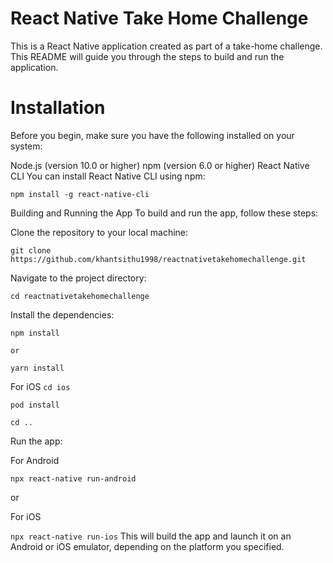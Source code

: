 # React Native Take Home Challenge
 This is a React Native application created as part of a take-home challenge. This README will guide you through the steps to build and run the application.

# Installation
Before you begin, make sure you have the following installed on your system:

Node.js (version 10.0 or higher)
npm (version 6.0 or higher)
React Native CLI
You can install React Native CLI using npm:

```
npm install -g react-native-cli
```
Building and Running the App
To build and run the app, follow these steps:

Clone the repository to your local machine:

```git clone https://github.com/khantsithu1998/reactnativetakehomechallenge.git```

Navigate to the project directory:

```cd reactnativetakehomechallenge```

Install the dependencies:

```npm install```

    or
    
```yarn install```

For iOS
```cd ios```

``` pod install ```

```cd ..```

Run the app:

For Android

```npx react-native run-android``` 

or

For iOS

```npx react-native run-ios``` 
This will build the app and launch it on an Android or iOS emulator, depending on the platform you specified.

